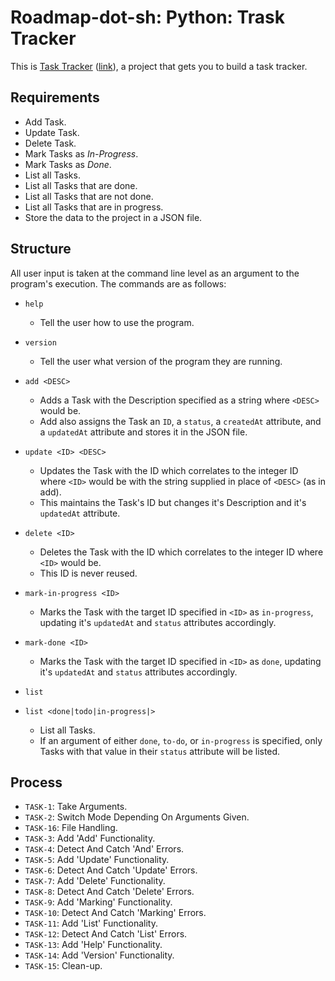 # Roadmap-dot-sh: Python: Trask Tracker

This is [Task Tracker](/python/task-tracker/README.md) ([link](https://roadmap.sh/projects/task-tracker)), a project that gets you to build a task tracker.

## Requirements

- Add Task.
- Update Task.
- Delete Task.
- Mark Tasks as *In-Progress*.
- Mark Tasks as *Done*.
- List all Tasks.
- List all Tasks that are done.
- List all Tasks that are not done.
- List all Tasks that are in progress.
- Store the data to the project in a JSON file.

## Structure

All user input is taken at the command line level as an argument to the program's execution. The commands are as follows:

- `help`
    - Tell the user how to use the program.

- `version`
    - Tell the user what version of the program they are running.

- `add <DESC>`
    - Adds a Task with the Description specified as a string where `<DESC>` would be.
    - Add also assigns the Task an `ID`, a `status`, a `createdAt` attribute, and a `updatedAt` attribute and stores it in the JSON file.

- `update <ID> <DESC>`
    - Updates the Task with the ID which correlates to the integer ID where `<ID>` would be with the string supplied in place of `<DESC>` (as in add).
    - This maintains the Task's ID but changes it's Description and it's `updatedAt` attribute.

- `delete <ID>`
    - Deletes the Task with the ID which correlates to the integer ID where `<ID>` would be.
    - This ID is never reused.
    
- `mark-in-progress <ID>`
    - Marks the Task with the target ID specified in `<ID>` as `in-progress`, updating it's `updatedAt` and `status` attributes accordingly.

- `mark-done <ID>`
    - Marks the Task with the target ID specified in `<ID>` as `done`, updating it's `updatedAt` and `status` attributes accordingly.

- `list`
- `list <done|todo|in-progress|>`
    - List all Tasks.
    - If an argument of either `done`, `to-do`, or `in-progress` is specified, only Tasks with that value in their `status` attribute will be listed.

## Process

- `TASK-1`: Take Arguments.
- `TASK-2`: Switch Mode Depending On Arguments Given.
- `TASK-16`: File Handling.
- `TASK-3`: Add 'Add' Functionality.
- `TASK-4`: Detect And Catch 'And' Errors.
- `TASK-5`: Add 'Update' Functionality.
- `TASK-6`: Detect And Catch 'Update' Errors.
- `TASK-7`: Add 'Delete' Functionality.
- `TASK-8`: Detect And Catch 'Delete' Errors.
- `TASK-9`: Add 'Marking' Functionality.
- `TASK-10`: Detect And Catch 'Marking' Errors.
- `TASK-11`: Add 'List' Functionality.
- `TASK-12`: Detect And Catch 'List' Errors.
- `TASK-13`: Add 'Help' Functionality.
- `TASK-14`: Add 'Version' Functionality.
- `TASK-15`: Clean-up.
